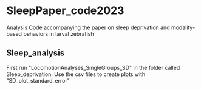 # SleepPaper_code2023
Analysis Code accompanying the paper on sleep deprivation and modality-based behaviors in larval zebrafish


## Sleep_analysis
First run "LocomotionAnalyses_SingleGroups_SD" in the folder called Sleep_deprivation.
Use the csv files to create plots with "SD_plot_standard_error"


